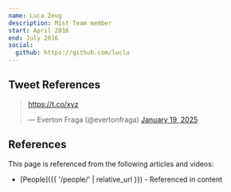 ```yaml
---
name: Luca Zeug
description: Mist Team member
start: April 2016
end: July 2016
social:
  github: https://github.com/luclu
---
```


## Tweet References

<blockquote class="twitter-tweet"><p lang="en" dir="ltr"><a href="https://t.co/xyz">https://t.co/xyz</a></p>&mdash; Everton Fraga (@evertonfraga) <a href="https://twitter.com/evertonfraga/status/1958922326923518328">January 19, 2025</a></blockquote>
<script async src="https://platform.twitter.com/widgets.js" charset="utf-8"></script>

## References

This page is referenced from the following articles and videos:

- [People]({{ '/people/' | relative_url }}) - Referenced in content